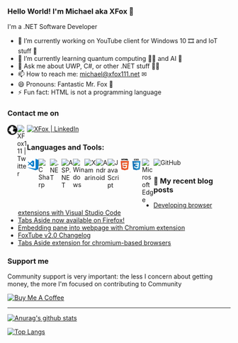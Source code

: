 ### Hello World! I'm Michael aka XFox 👋
I'm a .NET Software Developer

- 🔭 I’m currently working on YouTube client for Windows 10 🎞 and IoT stuff 🏡
- 🌱 I’m currently learning quantum computing 🎇✨ and AI 🤖
- 💬 Ask me about UWP, C#, or other .NET stuff 🐱‍🏍
- 📫 How to reach me: michael@xfox111.net ✉
- 😄 Pronouns: Fantastic Mr. Fox 🦊
- ⚡ Fun fact: HTML is not a programming language

### Contact me on
[<img align="left" alt="XFox111.NET | Website" width="22px" src="https://raw.githubusercontent.com/iconic/open-iconic/master/svg/globe.svg" />][website]
[<img align="left" alt="XFox111 | Twitter" width="22px" src="https://cdn.jsdelivr.net/npm/simple-icons@v3/icons/twitter.svg" />][twitter]
[<img alt="XFox | LinkedIn" width="22px" src="https://cdn.jsdelivr.net/npm/simple-icons@v3/icons/linkedin.svg" />][linkedin]

### Languages and Tools:

<img align="left" alt="Visual Studio Code" width="26px" src="https://raw.githubusercontent.com/github/explore/80688e429a7d4ef2fca1e82350fe8e3517d3494d/topics/visual-studio-code/visual-studio-code.png" />
<img align="left" alt="C Sharp" width="26px" src="https://xfox111.net/images/Badges/csharp.png" />
<img align="left" alt=".NET" width="26px" src="https://xfox111.net/images/Badges/dotnet.png" />
<img align="left" alt="ASP.NET" width="26px" src="https://xfox111.net/images/Badges/aspnet.png" />
<img align="left" alt="Windows" width="26px" src="https://xfox111.net/images/Badges/windows.png" />
<img align="left" alt="Xamarin" width="26px" src="https://xfox111.net/images/Badges/xamarin.png" />
<img align="left" alt="Android" width="26px" src="https://xfox111.net/images/Badges/android.png" />
<img align="left" alt="JavaScript" width="26px" src="https://xfox111.net/images/Badges/javascript.png" />
<img align="left" alt="HTML5" width="26px" src="https://raw.githubusercontent.com/github/explore/80688e429a7d4ef2fca1e82350fe8e3517d3494d/topics/html/html.png" />
<img align="left" alt="CSS3" width="26px" src="https://raw.githubusercontent.com/github/explore/80688e429a7d4ef2fca1e82350fe8e3517d3494d/topics/css/css.png" />
<img align="left" alt="Microsoft Edge" width="26px" src="https://xfox111.net/images/Badges/edge.png" />
<img alt="GitHub" width="26px" src="https://xfox111.net/images/Badges/github.png" />

### 📰 My recent blog posts
<!-- BLOG-POST-LIST:START -->
- [Developing browser extensions with Visual Studio Code](https://xfox111.blogspot.com/2020/09/developing-browser-extensions-with.html)
- [Tabs Aside now available on Firefox!](https://xfox111.blogspot.com/2020/08/tabs-aside-now-available-on-firefox.html)
- [Embedding pane into webpage with Chromium extension](https://xfox111.blogspot.com/2020/07/embedding-pane-into-webpage-with.html)
- [FoxTube v2.0 Changelog](https://xfox111.blogspot.com/2020/06/foxtube-v20-changelog.html)
- [Tabs Aside extension for chromium-based browsers](https://xfox111.blogspot.com/2020/04/tabs-aside-extension-for-chromium-based.html)
<!-- BLOG-POST-LIST:END -->

### Support me
Community support is very important: the less I concern about getting money, the more I'm focused on contributing to Community 

<a href="https://www.buymeacoffee.com/xfox111" target="_blank"><img src="https://cdn.buymeacoffee.com/buttons/lato-black.png" alt="Buy Me A Coffee" height="40"></a>

---

[![Anurag's github stats](https://github-readme-stats.vercel.app/api?username=xfox111&count_private=true&show_icons=true)](https://github.com/anuraghazra/github-readme-stats)

[![Top Langs](https://github-readme-stats.vercel.app/api/top-langs/?username=xfox111&layout=compact)](https://github.com/anuraghazra/github-readme-stats)

[website]: https://xfox111.net
[twitter]: https://twitter.com/xfox111
[linkedin]: https://linkedin.com/in/xfox
